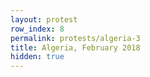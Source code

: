```yaml
---
layout: protest
row_index: 8
permalink: protests/algeria-3
title: Algeria, February 2018
hidden: true
---
```

